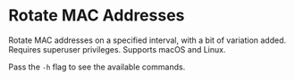 # Rotate MAC Addresses

Rotate MAC addresses on a specified interval, with a bit of variation added.
Requires superuser privileges. Supports macOS and Linux.

Pass the `-h` flag to see the available commands.
